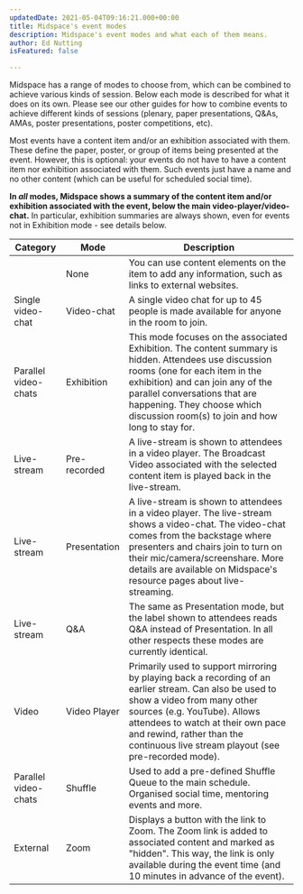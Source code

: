 ```yaml
---
updatedDate: 2021-05-04T09:16:21.000+00:00
title: Midspace's event modes
description: Midspace's event modes and what each of them means.
author: Ed Nutting
isFeatured: false

---
```

Midspace has a range of modes to choose from, which can be combined to achieve various kinds of session. Below each mode is described for what it does on its own. Please see our other guides for how to combine events to achieve different kinds of sessions (plenary, paper presentations, Q&As, AMAs, poster presentations, poster competitions, etc).

Most events have a content item and/or an exhibition associated with them. These define the paper, poster, or group of items being presented at the event. However, this is optional: your events do not have to have a content item nor exhibition associated with them. Such events just have a name and no other content (which can be useful for scheduled social time).

**In _all_ modes, Midspace shows a summary of the content item and/or exhibition associated with the event, below the main video-player/video-chat.** In particular, exhibition summaries are always shown, even for events not in Exhibition mode - see details below.

| Category             | Mode         | Description                                                                                                                                                                                                                                                                                    |
| -------------------- | ------------ | ---------------------------------------------------------------------------------------------------------------------------------------------------------------------------------------------------------------------------------------------------------------------------------------------- |
|                      | None         | You can use content elements on the item to add any information, such as links to external websites.                                                                                                                                                                                           |
| Single video-chat    | Video-chat   | A single video chat for up to 45 people is made available for anyone in the room to join.                                                                                                                                                                                                      |
| Parallel video-chats | Exhibition   | This mode focuses on the associated Exhibition. The content summary is hidden. Attendees use discussion rooms (one for each item in the exhibition) and can join any of the parallel conversations that are happening. They choose which discussion room(s) to join and how long to stay for.  |
| Live-stream          | Pre-recorded | A live-stream is shown to attendees in a video player. The Broadcast Video associated with the selected content item is played back in the live-stream.                                                                                                                                        |
| Live-stream          | Presentation | A live-stream is shown to attendees in a video player. The live-stream shows a video-chat. The video-chat comes from the backstage where presenters and chairs join to turn on their mic/camera/screenshare. More details are available on Midspace's resource pages about live-streaming.     |
| Live-stream          | Q&A          | The same as Presentation mode, but the label shown to attendees reads Q&A instead of Presentation. In all other respects these modes are currently identical.                                                                                                                                  |
| Video                | Video Player | Primarily used to support mirroring by playing back a recording of an earlier stream. Can also be used to show a video from many other sources (e.g. YouTube). Allows attendees to watch at their own pace and rewind, rather than the continuous live stream playout (see pre-recorded mode). |
| Parallel video-chats | Shuffle      | Used to add a pre-defined Shuffle Queue to the main schedule. Organised social time, mentoring events and more.                                                                                                                                                                                |
| External             | Zoom         | Displays a button with the link to Zoom. The Zoom link is added to associated content and marked as "hidden". This way, the link is only available during the event time (and 10 minutes in advance of the event).                                                                                |